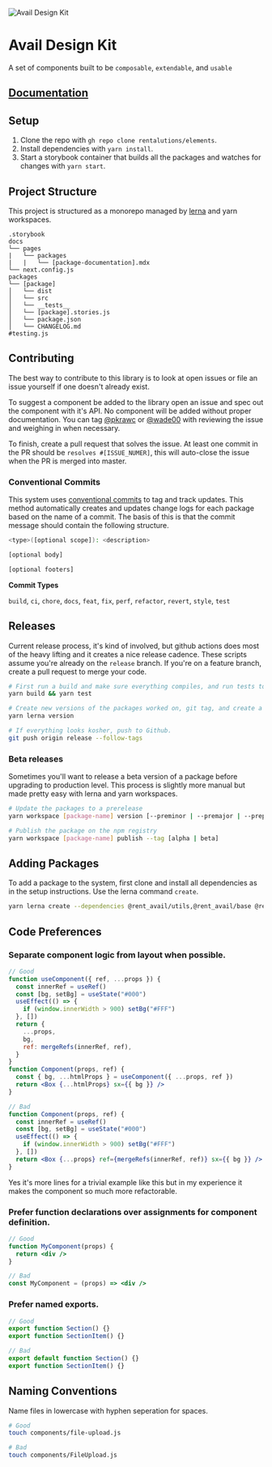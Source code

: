 ![Avail Design Kit](./docs/public/design-kit-cover.png)

# Avail Design Kit

A set of components built to be `composable`, `extendable`, and `usable`

## [Documentation](https://design.avail.co)

## Setup

1. Clone the repo with `gh repo clone rentalutions/elements`.
2. Install dependencies with `yarn install`.
3. Start a storybook container that builds all the packages and watches for changes with `yarn start`.

## Project Structure

This project is structured as a monorepo managed by [lerna](https://github.com/lerna/lerna) and yarn workspaces.

```
.storybook
docs
└── pages
|   └── packages
|   |   └── [package-documentation].mdx
└── next.config.js
packages
└── [package]
│   └── dist
│   └── src
│   └── __tests__
│   └── [package].stories.js
│   └── package.json
│   └── CHANGELOG.md
#testing.js
```

## Contributing

The best way to contribute to this library is to look at open issues or file an issue yourself if one doesn't already exist.

To suggest a component be added to the library open an issue and spec out the component with it's API. No component will be added without proper documentation. You can tag [@pkrawc](https://github.com/pkrawc) or [@wade00](https://github.com/wade00) with reviewing the issue and weighing in when necessary.

To finish, create a pull request that solves the issue. At least one commit in the PR should be `resolves #[ISSUE_NUMER]`, this will auto-close the issue when the PR is merged into master.

### Conventional Commits

This system uses [conventional commits](https://www.conventionalcommits.org/en/v1.0.0/) to tag and track updates. This method automatically creates and updates change logs for each package based on the name of a commit. The basis of this is that the commit message should contain the following structure.

```bash
<type>([optional scope]): <description>

[optional body]

[optional footers]
```

**Commit Types**

`build`, `ci`, `chore`, `docs`, `feat`, `fix`, `perf`, `refactor`, `revert`, `style`, `test`

## Releases

Current release process, it's kind of involved, but github actions does most of the heavy lifting and it creates a nice release cadence. These scripts assume you're already on the `release` branch. If you're on a feature branch, create a pull request to merge your code.

```bash
# First run a build and make sure everything compiles, and run tests to make sure all are passing
yarn build && yarn test

# Create new versions of the packages worked on, git tag, and create a CHANGELOG for those package.
yarn lerna version

# If everything looks kosher, push to Github.
git push origin release --follow-tags
```

### Beta releases

Sometimes you'll want to release a beta version of a package before upgrading to production level. This process is slightly more manual but made pretty easy with lerna and yarn workspaces.

```bash
# Update the packages to a prerelease
yarn workspace [package-name] version [--preminor | --premajor | --prepatch]

# Publish the package on the npm registry
yarn workspace [package-name] publish --tag [alpha | beta]
```

## Adding Packages

To add a package to the system, first clone and install all dependencies as in the setup instructions. Use the lerna command `create`.

```bash
yarn lerna create --dependencies @rent_avail/utils,@rent_avail/base @rent_avail/new-package
```

## Code Preferences

### Separate component logic from layout when possible.

```jsx
// Good
function useComponent({ ref, ...props }) {
  const innerRef = useRef()
  const [bg, setBg] = useState("#000")
  useEffect(() => {
    if (window.innerWidth > 900) setBg("#FFF")
  }, [])
  return {
    ...props,
    bg,
    ref: mergeRefs(innerRef, ref),
  }
}
function Component(props, ref) {
  const { bg, ...htmlProps } = useComponent({ ...props, ref })
  return <Box {...htmlProps} sx={{ bg }} />
}

// Bad
function Component(props, ref) {
  const innerRef = useRef()
  const [bg, setBg] = useState("#000")
  useEffect(() => {
    if (window.innerWidth > 900) setBg("#FFF")
  }, [])
  return <Box {...props} ref={mergeRefs(innerRef, ref)} sx={{ bg }} />
}
```

Yes it's more lines for a trivial example like this but in my experience it makes the component so much more refactorable.

### Prefer function declarations over assignments for component definition.

```jsx
// Good
function MyComponent(props) {
  return <div />
}

// Bad
const MyComponent = (props) => <div />
```

### Prefer named exports.

```js
// Good
export function Section() {}
export function SectionItem() {}

// Bad
export default function Section() {}
export function SectionItem() {}
```

## Naming Conventions

Name files in lowercase with hyphen seperation for spaces.

```zsh
# Good
touch components/file-upload.js

# Bad
touch components/FileUpload.js
```
